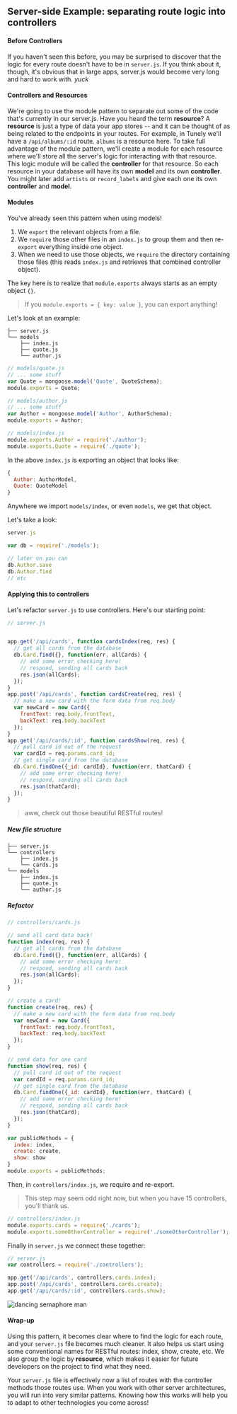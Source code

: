 ## Server-side Example: separating route logic into controllers


#### Before Controllers

If you haven't seen this before, you may be surprised to discover that the logic for every route doesn't have to be in `server.js`.  If you think about it, though, it's obvious that in large apps, server.js would become very long and hard to work with. _yuck_

#### Controllers and Resources

We're going to use the module pattern to separate out some of the code that's currently in our server.js.  Have you heard the term **resource**?  A **resource** is just a type of data your app stores -- and it can be thought of as being related to the endpoints in your routes.  For example, in Tunely we'll have a `/api/albums/:id` route.  `albums` is a resource here. To take full advantage of the module pattern, we'll create a module for each resource where we'll store all the server's logic for interacting with that resource. This logic module will be called the **controller** for that resource. So each resource in your database will have its own **model** and its own **controller**. You might later add `artists` or `record_labels` and give each one its own **controller** and **model**.    

#### Modules

You've already seen this pattern when using models!

1. We `export` the relevant objects from a file.  
1. We `require` those other files in an `index.js` to group them and then re-`export` everything inside one object.
1. When we need to use those objects, we `require` the directory containing those files (this reads `index.js` and retrieves that combined controller object).

The key here is to realize that `module.exports` always starts as an empty object `{}`.  

> If you `module.exports = { key: value }`, you can export anything!

Let's look at an example:

```
├── server.js
└── models
    ├── index.js
    ├── quote.js
    └── author.js

```
 
```js
// models/quote.js
// ... some stuff
var Quote = mongoose.model('Quote', QuoteSchema);
module.exports = Quote;
```

```js
// models/author.js
// ... some stuff
var Author = mongoose.model('Author', AuthorSchema);
module.exports = Author;
```

```js
// models/index.js
module.exports.Author = require('./author');
module.exports.Quote = require('./quote');
```

In the above `index.js` is exporting an object that looks like:

```js
{ 
  Author: AuthorModel,
  Quote: QuoteModel
}
```

Anywhere we import `models/index`, or even `models`, we get that object.

Let's take a look:

```js
server.js

var db = require('./models');

// later on you can
db.Author.save
db.Author.find
// etc
```

#### Applying this to controllers

Let's refactor `server.js` to use controllers. Here's our starting point:

```js
// server.js


app.get('/api/cards', function cardsIndex(req, res) { 
  // get all cards from the database 
  db.Card.find({}, function(err, allCards) {
    // add some error checking here!
    // respond, sending all cards back
    res.json(allCards);
  });
}
app.post('/api/cards', function cardsCreate(req, res) { 
  // make a new card with the form data from req.body
  var newCard = new Card({
    frontText: req.body.frontText,
    backText: req.body.backText
  });
}
app.get('/api/cards/:id', function cardsShow(req, res) { 
  // pull card id out of the request
  var cardId = req.params.card_id;
  // get single card from the database 
  db.Card.findOne({_id: cardId}, function(err, thatCard) {
    // add some error checking here!
    // respond, sending all cards back
    res.json(thatCard);
  });
}
```

> aww, check out those beautiful RESTful routes!

##### New file structure



```
├── server.js
└── controllers
    ├── index.js
    └── cards.js
└── models
    ├── index.js
    ├── quote.js
    └── author.js
```

##### Refactor

```js
// controllers/cards.js

// send all card data back!
function index(req, res) {
  // get all cards from the database 
  db.Card.find({}, function(err, allCards) {
    // add some error checking here!
    // respond, sending all cards back
    res.json(allCards);
  });
}

// create a card!
function create(req, res) {
  // make a new card with the form data from req.body
  var newCard = new Card({
    frontText: req.body.frontText,
    backText: req.body.backText
  });
}

// send data for one card
function show(req, res) {
  // pull card id out of the request
  var cardId = req.params.card_id;
  // get single card from the database 
  db.Card.findOne({_id: cardId}, function(err, thatCard) {
    // add some error checking here!
    // respond, sending all cards back
    res.json(thatCard);
  });
}

var publicMethods = {
  index: index,
  create: create,
  show: show
}
module.exports = publicMethods;
```

Then, in `controllers/index.js`, we require and re-export.  

> This step may seem odd right now, but when you have 15 controllers, you'll thank us.

```js
// controllers/index.js
module.exports.cards = require('./cards');
module.exports.someOtherController = require('./someOtherController');
```

Finally in `server.js` we connect these together:

```js
// server.js
var controllers = require('./controllers');

app.get('/api/cards', controllers.cards.index);
app.post('/api/cards', controllers.cards.create);
app.get('/api/cards/:id', controllers.cards.show);
```

![dancing semaphore man](https://media.giphy.com/media/rDroB384ydCvK/giphy.gif)

#### Wrap-up

Using this pattern, it becomes clear where to find the logic for each route, and your `server.js` file becomes much cleaner.  It also helps us start using some conventional names for RESTful routes: index, show, create, etc.  We also group the logic by **resource**, which makes it easier for future developers on the project to find what they need.

Your `server.js` file is effectively now a list of routes with the controller methods those routes use.  When you work with other server architectures, you will run into very similar patterns. Knowing how this works will help you to adapt to other technologies you come across!

